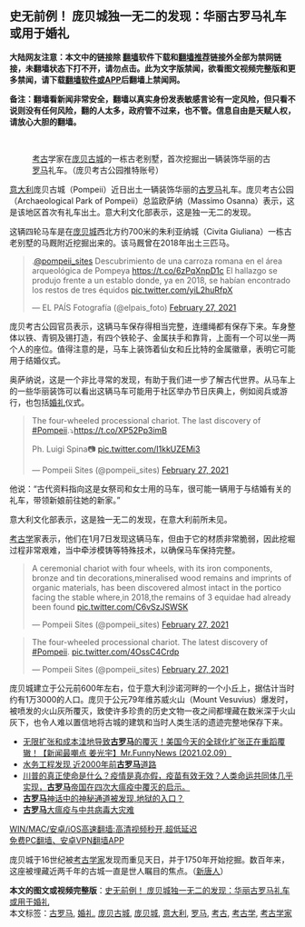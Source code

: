  <h2>史无前例！ 庞贝城独一无二的发现：华丽古罗马礼车或用于婚礼</h2> <p class="notice"><b>大陆网友注意：本文中的链接除 <a href="https://github.com/bannedbook/fanqiang" >翻墙</a>软件下载和<a href="https://github.com/killgcd/justmysocks/blob/master/README.md">翻墙推荐</a>链接外全部为禁网链接，未翻墙状态下打不开，请勿点击。此为文字版禁闻，欲看图文视频完整版和更多禁闻，请下载<a href="https://github.com/bannedbook/fanqiang">翻墙软件或APP</a>后翻墙上禁闻网。</p><p>备注：翻墙看新闻非常安全，翻墙以真实身份发表敏感言论有一定风险，但只看不说则没有任何风险，翻的人太多，政府管不过来，也不管。信息自由是天赋人权，请放心大胆的翻墙。</b></p>  <div class="entry"> <br /> <figure><a href="https://i1.wp.com/upload-images-bucket-v64rleca837do.s3.eu-west-1.amazonaws.com/wp-content/uploads/2021/03/01025857/EvPcw56WYAAqFlQ-800x450-1.jpg?fit=800%2C450&#038;ssl=1" data-caption="考古学家在庞贝古城的一栋古老别墅，首次挖掘出一辆装饰华丽的古罗马礼车。（庞贝考古公园推特账号）"></a><figcaption class="wp-caption-text"><a href="https://www.bannedbook.org/bnews/tag/%e8%80%83%e5%8f%a4/" class="st_tag internal_tag" rel="tag" title="标签 考古 下的日志">考古</a>学家在<a href="https://www.bannedbook.org/bnews/tag/%E5%BA%9E%E8%B4%9D%E5%8F%A4%E5%9F%8E/" class="st_tag internal_tag" rel="tag" title="标签 庞贝古城 下的日志">庞贝古城</a>的一栋古老别墅，首次挖掘出一辆装饰华丽的古<a href="https://www.bannedbook.org/bnews/tag/%e7%bd%97%e9%a9%ac/" class="st_tag internal_tag" rel="tag" title="标签 罗马 下的日志">罗马</a>礼车。（庞贝考古公园推特账号）</figcaption></figure> <p><a href="https://www.bannedbook.org/bnews/tag/%e6%84%8f%e5%a4%a7%e5%88%a9/" class="st_tag internal_tag" rel="tag" title="标签 意大利 下的日志">意大利</a>庞贝古城（Pompeii）近日出土一辆装饰华丽的<a href="https://www.bannedbook.org/bnews/tag/%e5%8f%a4%e7%bd%97%e9%a9%ac/" class="st_tag internal_tag" rel="tag" title="标签 古罗马 下的日志">古罗马</a>礼车。庞贝考古公园（Archaeological Park of Pompeii）总监欧萨纳（Massimo Osanna）表示，这是该地区首次有礼车出土。意大利文化部表示，这是独一无二的发现。</p> <p>这辆四轮马车是在<a href="https://www.bannedbook.org/bnews/tag/%E5%BA%9E%E8%B4%9D%E5%9F%8E/" class="st_tag internal_tag" rel="tag" title="标签 庞贝城 下的日志">庞贝城</a>西北方约700米的朱利亚纳城（Civita Giuliana）一栋古老别墅的马厩附近挖掘出来的。该马厩曾在2018年出土三匹马。</p> <blockquote class="twitter-tweet" data-width="550" data-dnt="true"> <p>.<a href="https://twitter.com/pompeii_sites?ref_src=twsrc%5Etfw">@pompeii_sites</a> Descubrimiento de una carroza romana en el área arqueológica de Pompeya <a href="https://t.co/6zPqXnpD1c">https://t.co/6zPqXnpD1c</a> El hallazgo se produjo frente a un establo donde, ya en 2018, se habían encontrado los restos de tres équidos <a href="https://t.co/yiL2huRfpX">pic.twitter.com/yiL2huRfpX</a></p> <p>&mdash; EL PAÍS Fotografía (@elpais_foto) <a href="https://twitter.com/elpais_foto/status/1365715822732320770?ref_src=twsrc%5Etfw">February 27, 2021</a></p>  </blockquote> <p>庞贝考古公园官员表示，这辆马车保存得相当完整，连缰绳都有保存下来。车身整体以铁、青铜及锡打造，有四个铁轮子、金属扶手和靠背，上面有一个可以坐一两个人的座位。值得注意的是，马车上装饰着仙女和丘比特的金属徽章，表明它可能用于结婚仪式。</p> <p>奥萨纳说，这是一个非比寻常的发现，有助于我们进一步了解古代世界。从马车上的一些华丽装饰可以看出这辆马车可能用于社区举办节日庆典上，例如阅兵或游行，也包括<a href="https://www.bannedbook.org/bnews/tag/%e5%a9%9a%e7%a4%bc/" class="st_tag internal_tag" rel="tag" title="标签 婚礼 下的日志">婚礼</a>仪式。</p> <blockquote class="twitter-tweet" data-width="550" data-dnt="true"> <p>The four-wheeled processional chariot. The last discovery of <a href="https://twitter.com/hashtag/Pompeii?src=hash&amp;ref_src=twsrc%5Etfw">#Pompeii</a>.⤵️<a href="https://t.co/XP52Pp3imB">https://t.co/XP52Pp3imB</a></p> <p>Ph. Luigi Spina📷 <a href="https://t.co/I1kkUZEMi3">pic.twitter.com/I1kkUZEMi3</a></p>  <p>&mdash; Pompeii Sites (@pompeii_sites) <a href="https://twitter.com/pompeii_sites/status/1365596437006934016?ref_src=twsrc%5Etfw">February 27, 2021</a></p> </blockquote> <p>他说：“古代资料指向这是女祭司和女士用的马车，很可能一辆用于与结婚有关的礼车，带领新娘前往她的新家。”</p> <p>意大利文化部表示，这是独一无二的发现，在意大利前所未见。</p> <p><a href="https://www.bannedbook.org/bnews/tag/%E8%80%83%E5%8F%A4%E5%AD%A6/" class="st_tag internal_tag" rel="tag" title="标签 考古学 下的日志">考古学</a>家表示，他们在1月7日发现这辆马车，但由于它的材质非常脆弱，因此挖堀过程非常艰难，当中牵涉模铸等特殊技术，以确保马车保持完整。</p>  <blockquote class="twitter-tweet" data-width="550" data-dnt="true"> <p>A ceremonial chariot with four wheels, with its iron components, bronze and tin decorations,mineralised wood remains and imprints of organic materials, has been discovered almost intact in the portico facing the stable where,in 2018,the remains of 3 equidae had already been found <a href="https://t.co/C6vSzJSWSK">pic.twitter.com/C6vSzJSWSK</a></p> <p>&mdash; Pompeii Sites (@pompeii_sites) <a href="https://twitter.com/pompeii_sites/status/1365597980015869953?ref_src=twsrc%5Etfw">February 27, 2021</a></p> </blockquote> <blockquote class="twitter-tweet" data-width="550" data-dnt="true"> <p>The four-wheeled processional chariot. The latest discovery of <a href="https://twitter.com/hashtag/Pompeii?src=hash&amp;ref_src=twsrc%5Etfw">#Pompeii</a>. <a href="https://t.co/4OssC4Crdp">pic.twitter.com/4OssC4Crdp</a></p> <p>&mdash; Pompeii Sites (@pompeii_sites) <a href="https://twitter.com/pompeii_sites/status/1365735037262585857?ref_src=twsrc%5Etfw">February 27, 2021</a></p>  </blockquote> <p>庞贝城建立于公元前600年左右，位于意大利沙诺河畔的一个小丘上，据估计当时约有1万3000的人口。庞贝于公元79年维苏威火山（Mount Vesuvius）爆发时，被喷发的火山灰所覆灭，致使许多珍贵的历史文物一夜之间都埋藏在数米深于火山灰下，也令人难以置信地将古城的建筑和当时人类生活的遗迹完整地保存下来。</p> <ul class='op-related-articles' title='相关阅读'> <li><a href='https://www.bannedbook.org/bnews/bannedvideo/20210210/1484838.html' target='_blank'>无限扩张和成本洼地导致<b>古罗马</b>的覆灭！美国今天的全球化扩张正在重蹈覆辙！【新闻最嘲点 姜光宇】Mr.FunnyNews (2021.02.09）‬</a></li> <li><a href='https://www.bannedbook.org/bnews/cnnews/20210103/1460032.html' target='_blank'>水务工程发现 近2000年前<b>古罗马</b>道路</a></li> <li><a href='https://www.bannedbook.org/bnews/cbnews/20201230/1457725.html' target='_blank'>川普的真正使命是什么？疫情是真亦假，疫苗有效无效？人类命运共同体几乎实现，<b>古罗马</b>帝国在四次大瘟疫中覆灭的启示。</a></li> <li><a href='https://www.bannedbook.org/bnews/comments/20201026/1420656.html' target='_blank'><b>古罗马</b>神话中的神秘通道被发现,地狱的入口？</a></li> <li><a href='https://www.bannedbook.org/bnews/bannedvideo/20201009/1410579.html' target='_blank'><b>古罗马</b>大瘟疫与中共病毒大灾难</a></li> </ul> <p class="texttj"> <a href="https://github.com/bannedbook/fanqiang/wiki/V2ray%E6%9C%BA%E5%9C%BA" target="_blank">WIN/MAC/安卓/iOS高速翻墙:高清视频秒开,超低延迟</a><br/> <a href="https://github.com/bannedbook/fanqiang/wiki/%E7%A6%81%E9%97%BB%E7%BD%91%E5%AE%89%E5%8D%93%E7%BF%BB%E5%A2%99%E6%96%B0%E9%97%BBAPP" target="_blank">免费PC翻墙、安卓VPN翻墙APP</a></p><p>庞贝城于16世纪被<a href="https://www.bannedbook.org/bnews/tag/%e8%80%83%e5%8f%a4%e5%ad%a6%e5%ae%b6/" class="st_tag internal_tag" rel="tag" title="标签 考古学家 下的日志">考古学家</a>发现而重见天日，并于1750年开始挖掘。数百年来，这座被埋藏近两千年的古城一直是世人瞩目的焦点。（<span class='wp_keywordlink_affiliate'><a href="https://www.ntdtv.com/" title="新唐人">新唐人</a></span>）</p><a name='sharetosocial'></a>       <div><b>本文的图文或视频完整版</b>：<a href='https://www.bannedbook.org/bnews/comments/20210301/1496011.html'>史无前例！ 庞贝城独一无二的发现：华丽古罗马礼车或用于婚礼</a></div>  </div><!--END ENTRY--> <div class="postfooter"> <div>本文标签：<a href="https://www.bannedbook.org/bnews/tag/%e5%8f%a4%e7%bd%97%e9%a9%ac/" rel="tag">古罗马</a>, <a href="https://www.bannedbook.org/bnews/tag/%e5%a9%9a%e7%a4%bc/" rel="tag">婚礼</a>, <a href="https://www.bannedbook.org/bnews/tag/%E5%BA%9E%E8%B4%9D%E5%8F%A4%E5%9F%8E/" rel="tag">庞贝古城</a>, <a href="https://www.bannedbook.org/bnews/tag/%E5%BA%9E%E8%B4%9D%E5%9F%8E/" rel="tag">庞贝城</a>, <a href="https://www.bannedbook.org/bnews/tag/%e6%84%8f%e5%a4%a7%e5%88%a9/" rel="tag">意大利</a>, <a href="https://www.bannedbook.org/bnews/tag/%e7%bd%97%e9%a9%ac/" rel="tag">罗马</a>, <a href="https://www.bannedbook.org/bnews/tag/%e8%80%83%e5%8f%a4/" rel="tag">考古</a>, <a href="https://www.bannedbook.org/bnews/tag/%E8%80%83%E5%8F%A4%E5%AD%A6/" rel="tag">考古学</a>, <a href="https://www.bannedbook.org/bnews/tag/%e8%80%83%e5%8f%a4%e5%ad%a6%e5%ae%b6/" rel="tag">考古学家</a></div>  </div><!--END POSTFOOTER--> 